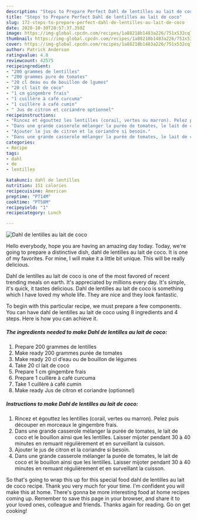 ```yaml
---
description: "Steps to Prepare Perfect Dahl de lentilles au lait de coco"
title: "Steps to Prepare Perfect Dahl de lentilles au lait de coco"
slug: 172-steps-to-prepare-perfect-dahl-de-lentilles-au-lait-de-coco
date: 2020-10-30T20:57:37.350Z
image: https://img-global.cpcdn.com/recipes/1a88218b1483a226/751x532cq70/dahl-de-lentilles-au-lait-de-coco-photo-principale-de-la-recette.jpg
thumbnail: https://img-global.cpcdn.com/recipes/1a88218b1483a226/751x532cq70/dahl-de-lentilles-au-lait-de-coco-photo-principale-de-la-recette.jpg
cover: https://img-global.cpcdn.com/recipes/1a88218b1483a226/751x532cq70/dahl-de-lentilles-au-lait-de-coco-photo-principale-de-la-recette.jpg
author: Patrick Anderson
ratingvalue: 4.8
reviewcount: 42575
recipeingredient:
- "200 grammes de lentilles"
- "200 grammes pure de tomates"
- "20 cl deau ou de bouillon de lgumes"
- "20 cl lait de coco"
- "1 cm gingembre frais"
- "1 cuillère à café curcuma"
- "1 cuillère à café cumin"
- " Jus de citron et coriandre optionnel"
recipeinstructions:
- "Rincez et égouttez les lentilles (corail, vertes ou marron). Pelez puis découper en morceaux le gingembre frais."
- "Dans une grande casserole mélanger la purée de tomates, le lait de coco et le bouillon ainsi que les lentilles. Laisser mijoter pendant 30 à 40 minutes en remuant régulièrement et en surveillant la cuisson."
- "Ajouter le jus de citron et la coriandre si besoin."
- "Dans une grande casserole mélanger la purée de tomates, le lait de coco et le bouillon ainsi que les lentilles. Laisser mijoter pendant 30 à 40 minutes en remuant régulièrement et en surveillant la cuisson."
categories:
- Recipe
tags:
- dahl
- de
- lentilles

katakunci: dahl de lentilles 
nutrition: 151 calories
recipecuisine: American
preptime: "PT14M"
cooktime: "PT58M"
recipeyield: "1"
recipecategory: Lunch

---
```



![Dahl de lentilles au lait de coco](https://img-global.cpcdn.com/recipes/1a88218b1483a226/751x532cq70/dahl-de-lentilles-au-lait-de-coco-photo-principale-de-la-recette.jpg)

Hello everybody, hope you are having an amazing day today. Today, we're going to prepare a distinctive dish, dahl de lentilles au lait de coco. It is one of my favorites. For mine, I will make it a little bit unique. This will be really delicious.



Dahl de lentilles au lait de coco is one of the most favored of recent trending meals on earth. It's appreciated by millions every day. It's simple, it's quick, it tastes delicious. Dahl de lentilles au lait de coco is something which I have loved my whole life. They are nice and they look fantastic.


To begin with this particular recipe, we must prepare a few components. You can have dahl de lentilles au lait de coco using 8 ingredients and 4 steps. Here is how you can achieve it.

<!--inarticleads1-->

##### The ingredients needed to make Dahl de lentilles au lait de coco:

1. Prepare 200 grammes de lentilles
1. Make ready 200 grammes purée de tomates
1. Make ready 20 cl d’eau ou de bouillon de légumes
1. Take 20 cl lait de coco
1. Prepare 1 cm gingembre frais
1. Prepare 1 cuillère à café curcuma
1. Take 1 cuillère à café cumin
1. Make ready  Jus de citron et coriandre (optionnel)




<!--inarticleads2-->

##### Instructions to make Dahl de lentilles au lait de coco:

1. Rincez et égouttez les lentilles (corail, vertes ou marron). Pelez puis découper en morceaux le gingembre frais.
1. Dans une grande casserole mélanger la purée de tomates, le lait de coco et le bouillon ainsi que les lentilles. Laisser mijoter pendant 30 à 40 minutes en remuant régulièrement et en surveillant la cuisson.
1. Ajouter le jus de citron et la coriandre si besoin.
1. Dans une grande casserole mélanger la purée de tomates, le lait de coco et le bouillon ainsi que les lentilles. Laisser mijoter pendant 30 à 40 minutes en remuant régulièrement et en surveillant la cuisson.




So that's going to wrap this up for this special food dahl de lentilles au lait de coco recipe. Thank you very much for your time. I'm confident you will make this at home. There's gonna be more interesting food at home recipes coming up. Remember to save this page in your browser, and share it to your loved ones, colleague and friends. Thanks again for reading. Go on get cooking!
